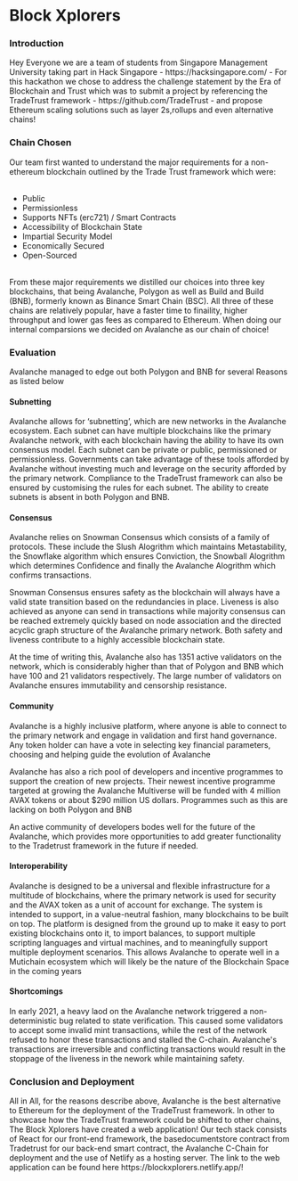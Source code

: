 # Block Xplorers

<h3>Introduction</h3>
Hey Everyone we are a team of students from Singapore Management University taking part in Hack Singapore - https://hacksingapore.com/ - For this hackathon we chose to address the challenge statement by the Era of Blockchain and Trust which was to submit a project by referencing the TradeTrust framework - https://github.com/TradeTrust - and propose Ethereum scaling solutions such as layer 2s,rollups and even alternative chains!
<h3>Chain Chosen</h3>
Our team first wanted to understand the major requirements for a non-ethereum blockchain outlined by the Trade Trust framework which were:
<br><br>
<ul>
  <li>Public</li>
  <li>Permissionless</li>
  <li>Supports NFTs (erc721) / Smart Contracts</li>
  <li>Accessibility of Blockchain State</li>
  <li>Impartial Security Model</li>
  <li>Economically Secured</li>
  <li>Open-Sourced</li>
</ul>
<br>
From these major requirements we distilled our choices into three key blockchains, that being Avalanche, Polygon as well as Build and Build (BNB), formerly known as Binance Smart Chain (BSC). All three of these chains are relatively popular, have a faster time to finaility, higher throughput and lower gas fees as compared to Ethereum. When doing our internal comparsions we decided on Avalanche as our chain of choice!

<h3>Evaluation</h3>
<p>Avalanche managed to edge out both Polygon and BNB for several Reasons as listed below</p>
<h4>Subnetting</h4>
Avalanche allows for ‘subnetting’, which are new networks in the Avalanche ecosystem. Each subnet can have multiple blockchains like the primary Avalanche network, with each blockchain having the ability to have its own consensus model. Each subnet can be private or public,  permissioned or permissionless. Governments can take advantage of these tools afforded by Avalanche without investing much and leverage on the security afforded by the primary network. Compliance to the TradeTrust framework can also be ensured by customising the rules for each subnet. The ability to create subnets is absent in both Polygon and BNB.
<h4>Consensus</h4>
<p>Avalanche relies on Snowman Consensus which consists of a family of protocols. These include the Slush Alogrithm which maintains Metastability, the Snowflake algorithm which ensures Conviction, the Snowball Alogrithm which determines Confidence and finally the Avalanche Alogrithm which confirms transactions.</p>
<p>Snowman Consensus ensures safety as the blockchain will always have a valid state transition based on the redundancies in place. Liveness is also achieved as anyone can send in transactions while majority consensus can be reached extremely quickly based on node association and the directed acyclic graph structure of the Avalanche primary network. Both safety and liveness contribute to a highly accessible blockchain state.</p>
<p>At the time of writing this, Avalanche also has 1351 active validators on the network, which is considerably higher than that of Polygon and BNB which have 100 and 21 validators respectively. The large number of validators on Avalanche ensures immutability and censorship resistance.
<h4>Community</h4>
<p>Avalanche is a highly inclusive platform, where anyone is able to connect to the primary network and engage in validation and first hand governance. Any token holder can have a vote in selecting key financial parameters, choosing and helping guide the evolution of Avalanche</p>
<p>Avalanche has also a rich pool of developers and incentive programmes to support the creation of new projects. Their newest incentive programme targeted at growing the Avalanche Multiverse will be funded with 4 million AVAX tokens or about $290 million US dollars. Programmes such as this are lacking on both Polygon and BNB</p> 
<p>An active community of developers bodes well for the future of the Avalanche, which provides more opportunities to add greater functionality to the Tradetrust framework in the future if needed. </p>
<h4>Interoperability</h4>
<p>Avalanche is designed to be a universal and flexible infrastructure for a multitude of blockchains, where the primary network is used for security and the AVAX token as a unit of account for exchange. The system is intended to support, in a value-neutral fashion, many blockchains to be built on top. The platform is designed from the ground up to make it easy to port existing blockchains onto it, to import balances, to support multiple scripting languages and virtual machines, and to meaningfully support multiple deployment scenarios. This allows Avalanche to operate well in a Mutichain ecosystem which will likely be the nature of the Blockchain Space in the coming years</p>
<h4>Shortcomings</h4>
<p> In early 2021, a heavy laod on the Avalanche network triggered a non-deterministic bug related to state verification. This caused some validators to accept some invalid mint transactions, while the rest of the network refused to honor these transactions and stalled the C-chain. Avalanche's transactions are irreversible and conflicting transactions would result in the stoppage of the liveness in the nework while maintaining safety.</p>

<h3>Conclusion and Deployment</h3>
<p>All in All, for the reasons describe above, Avalanche is the best alternative to Ethereum for the deployment of the TradeTrust framework. In other to showcase how the TradeTrust framework could be shifted to other chains, The Block Xplorers have created a web application! Our tech stack consists of React for our front-end framework, the basedocumentstore contract from Tradetrust for our back-end smart contract, the Avalanche C-Chain for deployment and the use of Netlify as a hosting server. The link to the web application can be found here https://blockxplorers.netlify.app/!</p>


